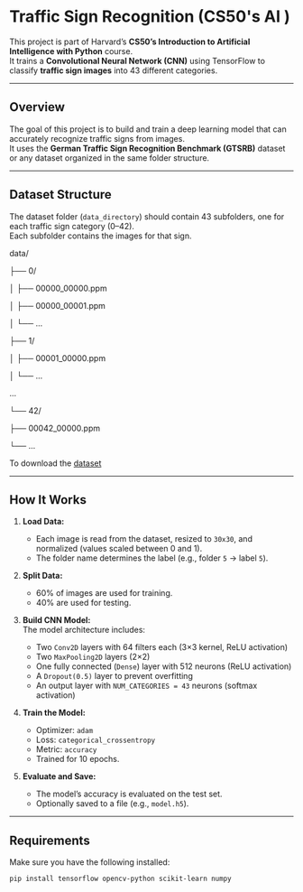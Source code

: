 #  Traffic Sign Recognition (CS50's AI )

This project is part of Harvard’s **CS50’s Introduction to Artificial Intelligence with Python** course.  
It trains a **Convolutional Neural Network (CNN)** using TensorFlow to classify **traffic sign images** into 43 different categories.

---

##  Overview

The goal of this project is to build and train a deep learning model that can accurately recognize traffic signs from images.  
It uses the **German Traffic Sign Recognition Benchmark (GTSRB)** dataset or any dataset organized in the same folder structure.

---

##  Dataset Structure

The dataset folder (`data_directory`) should contain 43 subfolders, one for each traffic sign category (0–42).  
Each subfolder contains the images for that sign.

data/

├── 0/

│ ├── 00000_00000.ppm

│ ├── 00000_00001.ppm

│ └── ...

├── 1/

│ ├── 00001_00000.ppm

│ └── ...

...

└── 42/

├── 00042_00000.ppm

└── ...

To download the [dataset](https://cdn.cs50.net/ai/2023/x/projects/5/gtsrb.zip)

---

##  How It Works

1. **Load Data:**  
   - Each image is read from the dataset, resized to `30x30`, and normalized (values scaled between 0 and 1).  
   - The folder name determines the label (e.g., folder `5` → label `5`).

2. **Split Data:**  
   - 60% of images are used for training.  
   - 40% are used for testing.

3. **Build CNN Model:**  
   The model architecture includes:
   - Two `Conv2D` layers with 64 filters each (3×3 kernel, ReLU activation)
   - Two `MaxPooling2D` layers (2×2)
   - One fully connected (`Dense`) layer with 512 neurons (ReLU activation)
   - A `Dropout(0.5)` layer to prevent overfitting
   - An output layer with `NUM_CATEGORIES = 43` neurons (softmax activation)

4. **Train the Model:**  
   - Optimizer: `adam`  
   - Loss: `categorical_crossentropy`  
   - Metric: `accuracy`  
   - Trained for 10 epochs.

5. **Evaluate and Save:**  
   - The model’s accuracy is evaluated on the test set.  
   - Optionally saved to a file (e.g., `model.h5`).

---

##  Requirements

Make sure you have the following installed:

```bash
pip install tensorflow opencv-python scikit-learn numpy

